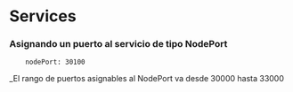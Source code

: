 # Services

### Asignando un puerto al servicio de tipo NodePort

```
    nodePort: 30100
```

\_El rango de puertos asignables al NodePort va desde 30000 hasta 33000
